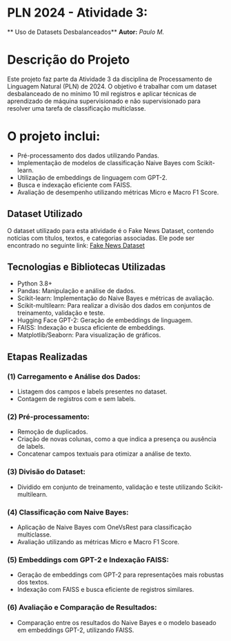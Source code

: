 PLN 2024 - Atividade 3:
=====================================
** Uso de Datasets Desbalanceados**
**Autor:** *Paulo M.*

# Descrição do Projeto
Este projeto faz parte da Atividade 3 da disciplina de Processamento de Linguagem Natural (PLN) de 2024. O objetivo é trabalhar com um dataset desbalanceado de no mínimo 10 mil registros e aplicar técnicas de aprendizado de máquina supervisionado e não supervisionado para resolver uma tarefa de classificação multiclasse.

# O projeto inclui:

* Pré-processamento dos dados utilizando Pandas.
* Implementação de modelos de classificação Naive Bayes com Scikit-learn.
* Utilização de embeddings de linguagem com GPT-2.
* Busca e indexação eficiente com FAISS.
* Avaliação de desempenho utilizando métricas Micro e Macro F1 Score.

## Dataset Utilizado
O dataset utilizado para esta atividade é o Fake News Dataset, contendo notícias com títulos, textos, e categorias associadas. Ele pode ser encontrado no seguinte link: [Fake News Dataset](https://www.kaggle.com/datasets/clmentbisaillon/fake-and-real-news-dataset)

## Tecnologias e Bibliotecas Utilizadas
* Python 3.8+
* Pandas: Manipulação e análise de dados.
* Scikit-learn: Implementação do Naive Bayes e métricas de avaliação.
* Scikit-multilearn: Para realizar a divisão dos dados em conjuntos de treinamento, validação e teste.
* Hugging Face GPT-2: Geração de embeddings de linguagem.
* FAISS: Indexação e busca eficiente de embeddings.
* Matplotlib/Seaborn: Para visualização de gráficos.

## Etapas Realizadas
### (1) Carregamento e Análise dos Dados:
* Listagem dos campos e labels presentes no dataset.
* Contagem de registros com e sem labels.

### (2) Pré-processamento:
* Remoção de duplicados.
* Criação de novas colunas, como a que indica a presença ou ausência de labels.
* Concatenar campos textuais para otimizar a análise de texto.

### (3) Divisão do Dataset:
* Dividido em conjunto de treinamento, validação e teste utilizando Scikit-multilearn.

### (4) Classificação com Naive Bayes:
* Aplicação de Naive Bayes com OneVsRest para classificação multiclasse.
* Avaliação utilizando as métricas Micro e Macro F1 Score.

### (5) Embeddings com GPT-2 e Indexação FAISS:
* Geração de embeddings com GPT-2 para representações mais robustas dos textos.
* Indexação com FAISS e busca eficiente de registros similares.

### (6) Avaliação e Comparação de Resultados:
* Comparação entre os resultados do Naive Bayes e o modelo baseado em embeddings GPT-2, utilizando FAISS.